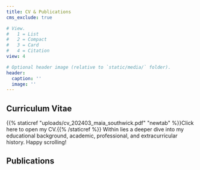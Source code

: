 ```yaml
---
title: CV & Publications
cms_exclude: true

# View.
#   1 = List
#   2 = Compact
#   3 = Card
#   4 = Citation
view: 4

# Optional header image (relative to `static/media/` folder).
header:
  caption: ''
  image: ''
---
```


## Curriculum Vitae

{{% staticref "uploads/cv_202403_maia_southwick.pdf" "newtab" %}}Click here to open my CV.{{% /staticref %}} Within lies a deeper dive into my educational background, academic, professional, and extracurricular history. Happy scrolling!

## Publications